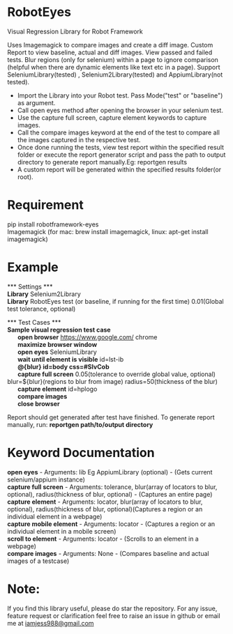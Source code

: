 # RobotEyes
Visual Regression Library for Robot Framework

Uses Imagemagick to compare images and create a diff image. Custom Report to view baseline, actual and diff images. View passed and failed tests. Blur regions (only for selenium) within a page to ignore comparison (helpful when there are dynamic elements like text etc in a page). Support SeleniumLibrary(tested) , Selenium2Library(tested) and AppiumLibrary(not tested).

- Import the Library into your Robot test. Pass Mode("test" or "baseline") as argument.
- Call open eyes method after opening the browser in your selenium test.
- Use the capture full screen, capture element keywords to capture images.
- Call the compare images keyword at the end of the test to compare all the images captured in the respective test.
- Once done running the tests, view test report within the specified result folder or execute the report generator script and pass the path to output directory to generate report manually.Eg: reportgen results
- A custom report will be generated within the specified results folder(or root). 

# Requirement
pip install robotframework-eyes <br/>
Imagemagick (for mac: brew install imagemagick, linux: apt-get install imagemagick) <br/>

# Example
*** Settings ***    <br/>
**Library**  Selenium2Library    <br/>
**Library**  RobotEyes  test (or baseline, if running for the first time)  0.01(Global test tolerance, optional)    <br/>


*** Test Cases ***    
**Sample visual regression test case**   
&nbsp;&nbsp;&nbsp;&nbsp;&nbsp;&nbsp;**open browser**  https://www.google.com/  chrome     <br/> &nbsp;&nbsp;&nbsp;&nbsp;&nbsp;&nbsp;**maximize browser window**    <br/>
&nbsp;&nbsp;&nbsp;&nbsp;&nbsp;&nbsp;**open eyes**   SeleniumLibrary<br/>
&nbsp;&nbsp;&nbsp;&nbsp;&nbsp;&nbsp;**wait until element is visible**  id=lst-ib    <br/>
&nbsp;&nbsp;&nbsp;&nbsp;&nbsp;&nbsp;**@{blur}  id=body  css=#SIvCob**    <br/>
&nbsp;&nbsp;&nbsp;&nbsp;&nbsp;&nbsp;**capture full screen**  0.05(tolerance to override global value, optional)  blur=${blur}(regions to blur from image)   radius=50(thickness of the blur)  <br/>
&nbsp;&nbsp;&nbsp;&nbsp;&nbsp;&nbsp;**capture element**  id=hplogo    <br/>
&nbsp;&nbsp;&nbsp;&nbsp;&nbsp;&nbsp;**compare images**    <br/>
&nbsp;&nbsp;&nbsp;&nbsp;&nbsp;&nbsp;**close browser**

Report should get generated after test have finished. To generate report manually, run:
**reportgen path/to/output directory**

# Keyword Documentation
**open eyes** - Arguments: lib Eg AppiumLibrary (optional) - (Gets current selenium/appium instance) <br/>
**capture full screen** - Arguments: tolerance, blur(array of locators to blur, optional), radius(thickness of blur, optional) - (Captures an entire page)<br/>
**capture element** - Arguments: locator, blur(array of locators to blur, optional), radius(thickness of blur, optional)(Captures a region or an individual element in a webpage)<br/>
**capture mobile element** - Arguments: locator - (Captures a region or an individual element in a mobile screen)<br/>
**scroll to element** - Arguments: locator - (Scrolls to an element in a webpage)<br/>
**compare images** - Arguments: None - (Compares baseline and actual images of a testcase)<br/>

# Note: 
If you find this library useful, please do star the repository. 
For any issue, feature request or clarification feel free to raise an issue in github or email me at iamjess988@gmail.com
